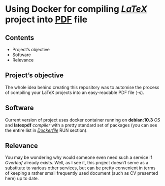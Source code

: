 # Using Docker for compiling <u>*LaTeX*</u> project into  <u>PDF</u> file

## Contents

* Project’s objective
* Software
* Relevance

## Project’s objective

The whole idea behind creating this repository was to automise the process of compiling your LaTeX projects into an easy-readable PDF file (-s). 

## Software

Current version of project uses docker container running on **debian:10.3** *OS* and **latexpdf** *compiler* with a pretty standard set of packages (you can see the entire list in *<u>Dockerfile</u>* RUN section).

## Relevance

You may be wondering why would someone even need such a service if *Overleaf* already exists. Well, as I see it, this project doesn’t serve as a substitute to various other services, but can be pretty convenient in terms of keeping a rather small frequently used document (such as CV presented here) up to date.

